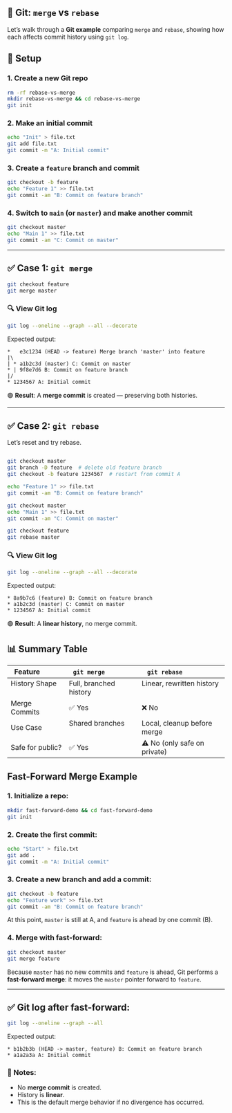 

## 🧪 Git: `merge` vs `rebase`

Let’s walk through a **Git example** comparing `merge` and `rebase`, showing how each affects commit history using `git log`.



## 🔧 Setup

### 1. Create a new Git repo

```bash
rm -rf rebase-vs-merge 
mkdir rebase-vs-merge && cd rebase-vs-merge
git init
```

### 2. Make an initial commit

```bash
echo "Init" > file.txt
git add file.txt
git commit -m "A: Initial commit"
```

### 3. Create a `feature` branch and commit

```bash
git checkout -b feature
echo "Feature 1" >> file.txt
git commit -am "B: Commit on feature branch"
```

### 4. Switch to `main` (or `master`) and make another commit

```bash
git checkout master
echo "Main 1" >> file.txt
git commit -am "C: Commit on master"
```

---

## ✅ Case 1: `git merge`

```bash
git checkout feature
git merge master
```

### 🔍 View Git log

```bash
git log --oneline --graph --all --decorate
```

Expected output:

```
*   e3c1234 (HEAD -> feature) Merge branch 'master' into feature
|\
| * a1b2c3d (master) C: Commit on master
* | 9f8e7d6 B: Commit on feature branch
|/
* 1234567 A: Initial commit
```

🟢 **Result**: A **merge commit** is created — preserving both histories.

---

## ✅ Case 2: `git rebase`

Let’s reset and try rebase.

```bash

git checkout master
git branch -D feature  # delete old feature branch
git checkout -b feature 1234567  # restart from commit A

echo "Feature 1" >> file.txt
git commit -am "B: Commit on feature branch"

git checkout master
echo "Main 1" >> file.txt
git commit -am "C: Commit on master"

git checkout feature
git rebase master
```

### 🔍 View Git log

```bash
git log --oneline --graph --all --decorate
```

Expected output:

```
* 8a9b7c6 (feature) B: Commit on feature branch
* a1b2c3d (master) C: Commit on master
* 1234567 A: Initial commit
```

🟢 **Result**: A **linear history**, no merge commit.



## 📊 Summary Table

| Feature           | `git merge`                | `git rebase`                   |
| ----------------- | -------------------------- | ------------------------------ |
| History Shape     | Full, branched history     | Linear, rewritten history      |
| Merge Commits     | ✅ Yes                      | ❌ No                           |
| Use Case          | Shared branches            | Local, cleanup before merge    |
| Safe for public?  | ✅ Yes                      | ⚠️ No (only safe on private)   |


##  Fast-Forward Merge Example

### 1. Initialize a repo:

```bash
mkdir fast-forward-demo && cd fast-forward-demo
git init
```

### 2. Create the first commit:

```bash
echo "Start" > file.txt
git add .
git commit -m "A: Initial commit"
```

### 3. Create a new branch and add a commit:

```bash
git checkout -b feature
echo "Feature work" >> file.txt
git commit -am "B: Commit on feature branch"
```

At this point, `master` is still at A, and `feature` is ahead by one commit (B).

### 4. Merge with fast-forward:

```bash
git checkout master
git merge feature
```

Because `master` has no new commits and `feature` is ahead, Git performs a **fast-forward merge**: it moves the `master` pointer forward to `feature`.

---

## ✅ Git log after fast-forward:

```bash
git log --oneline --graph --all
```

Expected output:

```
* b1b2b3b (HEAD -> master, feature) B: Commit on feature branch
* a1a2a3a A: Initial commit
```

### 📌 Notes:

* No **merge commit** is created.
* History is **linear**.
* This is the default merge behavior if no divergence has occurred.





